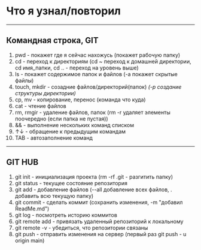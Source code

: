 # Что я узнал/повторил


---


## Командная строка, **GIT**
1. pwd - покажет где я сейчас нахожусь (покажет рабочую папку)
2. cd - переход к директориям (cd ~ переход к домашней директории, cd имя_папки, cd .. - переход на уровень выше)
3. ls - покажет содержимое папок и файлов (-a покажет скрытые файлы)
4. touch, mkdir - созадние файлов/директорий(папок) *(-p создание структуры директории)*
5. cp, mv - копирование, перенос (команда что куда)
6. cat - чтение файлов
7. rm, rmgir - удаление файлов, папок (rm -r удаляет элементы поочередно (если папка не пустая))
8. && - выполнение нескольких команд списком
9. ↑↓ - обращение к предыдущим командам
10. TAB - автозаполнение команд


---


## **GIT HUB**
1. git init - инициализация проекта (rm -rf .git - разгитить папку)
2. git status - текущее состояние репозитория
3. git add - добавление файлов (--all добавление всех файлов, . добавить всю текущую папку)
4. git commit - сделать коммит (сохранить изменения, -m "добавил ReadMe.md")
5. git log - посмотреть историю коммитов
6. git remote add - привязать удаленный репозиторий к локальному
7. git remote -v - убедиться, что репозитории связаны
8. git push - отправить изменения на сервер (первый раз git push - u origin main)
